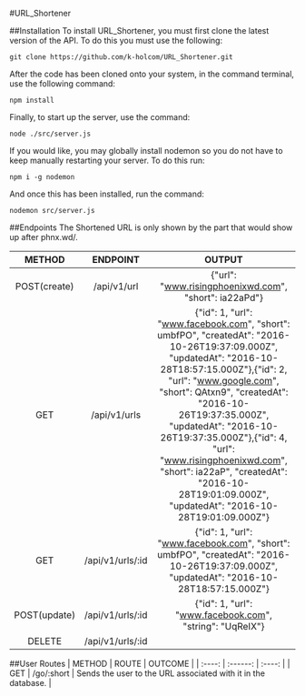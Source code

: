 #URL_Shortener

##Installation
To install URL_Shortener, you must first clone the latest version of the API. To do this you must use the following:

    git clone https://github.com/k-holcom/URL_Shortener.git

After the code has been cloned onto your system, in the command terminal, use the following command:

    npm install

Finally, to start up the server, use the command:

    node ./src/server.js

If you would like, you may globally install nodemon so you do not have to keep manually restarting your server. To do this run:

    npm i -g nodemon

And once this has been installed, run the command:

    nodemon src/server.js

##Endpoints
The Shortened URL is only shown by the part that would show up after phnx.wd/.

| METHOD | ENDPOINT | OUTPUT |
| :----: | :------: | :----: |
| POST(create) | /api/v1/url | {"url": "www.risingphoenixwd.com", "short": ia22aPd"} |
| GET | /api/v1/urls | {"id": 1, "url": "www.facebook.com", "short": umbfPO", "createdAt": "2016-10-26T19:37:09.000Z", "updatedAt": "2016-10-28T18:57:15.000Z"},{"id": 2, "url": "www.google.com", "short": QAtxn9", "createdAt": "2016-10-26T19:37:35.000Z", "updatedAt": "2016-10-26T19:37:35.000Z"},{"id": 4, "url": "www.risingphoenixwd.com", "short": ia22aP", "createdAt": "2016-10-28T19:01:09.000Z", "updatedAt": "2016-10-28T19:01:09.000Z"} |
| GET | /api/v1/urls/:id | {"id": 1, "url": "www.facebook.com", "short": umbfPO", "createdAt": "2016-10-26T19:37:09.000Z", "updatedAt": "2016-10-28T18:57:15.000Z"} |
| POST(update) | /api/v1/urls/:id | {"id": 1, "url": "www.facebook.com", "string": "UqReIX"} |
| DELETE | /api/v1/urls/:id |  |

##User Routes
| METHOD | ROUTE | OUTCOME |
| :----: | :------: | :----: |
| GET | /go/:short | Sends the user to the URL associated with it in the database. |
